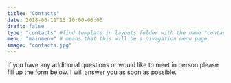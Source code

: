 ```yaml
---
title: "Contacts"
date: 2018-06-11T15:10:00-06:00
draft: false
type: "contacts" #find template in layouts folder with the name "contacts" and use that template to display current info
menu: "mainmenu" # means that this will be a nivagation menu page.
image: "contacts.jpg"
---
```


If you have any additional questions or would like to meet in person please fill up the form below.
I will answer you as soon as possible.





